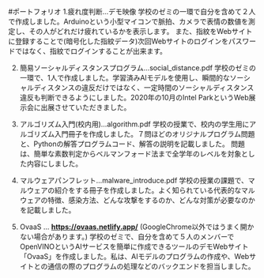 #ポートフォリオ
1.疲れ度判断…デモ映像
学校のゼミの一環で自分を含めて２人で作成しました。Arduinoという小型マイコンで脈拍、カメラで表情の数値を測定し、その人がどれだけ疲れているかを表示します。
また、指紋をWebサイトに登録することで(暗号化した指紋データ)次回Webサイトのログインをパスワードではなく、指紋でログインすることが出来ます。

2.	 簡易ソーシャルディスタンスプログラム…social_distance.pdf
学校のゼミの一環で、1人で作成しました。学習済みAIモデルを使用し、瞬間的なソーシャルディスタンスの違反だけではなく、一定時間のソーシャルディスタンス違反も判断できるようにしました。2020年の10月のIntel ParkというWeb展示会に出展させていただきました。

3.	アルゴリズム入門(校内用)…algorithm.pdf
学校の授業で、校内の学生用にアルゴリズム入門冊子を作成しました。７問ほどのオリジナルプログラム問題と、Pythonの解答プログラムコード、解答の説明を記載しました。
問題は、簡単な素数判定からベルマンフォード法まで全学年のレベルを対象とした内容にしました。

4.	マルウェアパンフレット…malware_introduce.pdf
学校の授業の課題で、マルウェアの紹介をする冊子を作成しました。よく知られている代表的なマルウェアの特徴、感染方法、どんな攻撃をするのか、どんな対策が必要なのかを記載しました。

5.	OvaaS … **https://ovaas.netlify.app/** (GoogleChrome以外ではうまく開かない場合があります。)
学校のゼミで、自分を含めて５人のメンバーでOpenVINOというAIサービスを簡単に作成できるツールのデモWebサイト「OvaaS」を作成しました。私は、AIモデルのプログラムの作成や、Webサイトとの通信の際のプログラムの処理などのバックエンドを担当しました。

